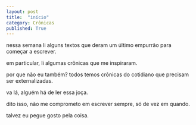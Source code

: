 ```yaml
---
layout: post
title:  "início"
category: Crônicas
published: True
---
```


nessa semana li alguns textos que deram um último empurrão para começar a escrever.

em particular, li algumas crônicas que me inspiraram.

por que não eu também? todos temos crônicas do cotidiano que precisam ser externalizadas.

va lá, alguém há de ler essa joça.

dito isso, não me comprometo em escrever sempre, só de vez em quando.

talvez eu pegue gosto pela coisa.

